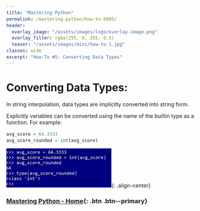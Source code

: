 ```yaml
---
title: "Mastering Python"
permalink: /mastering-python/how-to-0005/
header:
  overlay_image: "/assets/images/logo/overlay-image.png"
  overlay_filter: rgba(255, 0, 255, 0.5)
  teaser: "/assets/images/misc/how-to-1.jpg"
classes: wide
excerpt: "How-To #5: Converting Data Types"
---
```


# Converting Data Types:

In string interpolation, data types are implicitly converted into string form.

Explicitly variables can be converted using the name of the builtin type as a function. For example:

```Python
avg_score = 64.3333
avg_score_rounded = int(avg_score)
```
![Type casting](/assets/images/courses/mastering-python/how-to-0006-ss-001.JPG){: .align-center}

### [Mastering Python - Home](/mastering-python/){: .btn .btn--primary}
